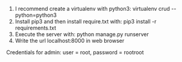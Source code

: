 1. I recommend create a virtualenv with python3: virtualenv crud --python=python3
2. Install pip3 and then install require.txt with: pip3 install -r requirements.txt
3. Execute the server with: python manage.py runserver
4. Write the url localhost:8000 in web browser

Credentials for admin: user = root, password = rootroot
